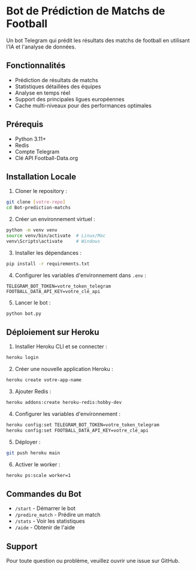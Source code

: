 # Bot de Prédiction de Matchs de Football

Un bot Telegram qui prédit les résultats des matchs de football en utilisant l'IA et l'analyse de données.

## Fonctionnalités

- Prédiction de résultats de matchs
- Statistiques détaillées des équipes
- Analyse en temps réel
- Support des principales ligues européennes
- Cache multi-niveaux pour des performances optimales

## Prérequis

- Python 3.11+
- Redis
- Compte Telegram
- Clé API Football-Data.org

## Installation Locale

1. Cloner le repository :
```bash
git clone [votre-repo]
cd Bot-prediction-matchs
```

2. Créer un environnement virtuel :
```bash
python -m venv venv
source venv/bin/activate  # Linux/Mac
venv\Scripts\activate     # Windows
```

3. Installer les dépendances :
```bash
pip install -r requirements.txt
```

4. Configurer les variables d'environnement dans `.env` :
```
TELEGRAM_BOT_TOKEN=votre_token_telegram
FOOTBALL_DATA_API_KEY=votre_clé_api
```

5. Lancer le bot :
```bash
python bot.py
```

## Déploiement sur Heroku

1. Installer Heroku CLI et se connecter :
```bash
heroku login
```

2. Créer une nouvelle application Heroku :
```bash
heroku create votre-app-name
```

3. Ajouter Redis :
```bash
heroku addons:create heroku-redis:hobby-dev
```

4. Configurer les variables d'environnement :
```bash
heroku config:set TELEGRAM_BOT_TOKEN=votre_token_telegram
heroku config:set FOOTBALL_DATA_API_KEY=votre_clé_api
```

5. Déployer :
```bash
git push heroku main
```

6. Activer le worker :
```bash
heroku ps:scale worker=1
```

## Commandes du Bot

- `/start` - Démarrer le bot
- `/predire_match` - Prédire un match
- `/stats` - Voir les statistiques
- `/aide` - Obtenir de l'aide

## Support

Pour toute question ou problème, veuillez ouvrir une issue sur GitHub. 